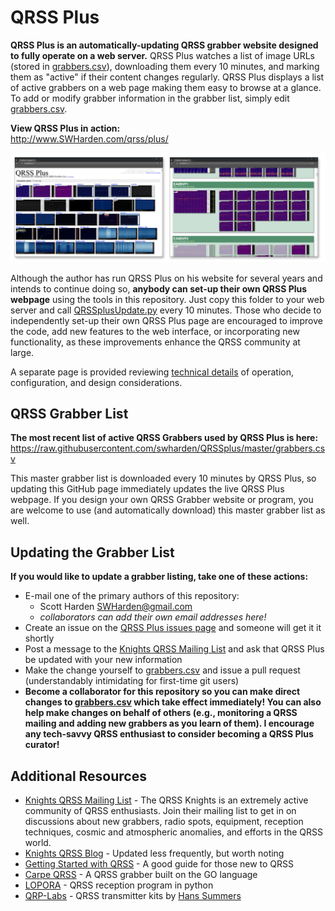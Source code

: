 
# QRSS Plus

**QRSS Plus is an automatically-updating QRSS grabber website designed to fully operate on a web server.** QRSS Plus watches a list of image URLs (stored in [grabbers.csv](grabbers.csv)), downloading them every 10 minutes, and marking them as "active" if their content changes regularly. QRSS Plus displays a list of active grabbers on a web page making them easy to browse at a glance. To add or modify grabber information in the grabber list, simply edit [grabbers.csv](grabbers.csv).

**View QRSS Plus in action:**\
http://www.SWHarden.com/qrss/plus/

![](QRSSplus.png)

Although the author has run QRSS Plus on his website for several years and intends to continue doing so, **anybody can set-up their own QRSS Plus webpage** using the tools in this repository. Just copy this folder to your web server and call [QRSSplusUpdate.py](QRSSplusUpdate.py) every 10 minutes. Those who decide to independently set-up their own QRSS Plus page are encouraged to improve the code, add new features to the web interface, or incorporating new functionality, as these improvements enhance the QRSS community at large.

A separate page is provided reviewing [technical details](technical.md) of operation,  configuration, and design considerations.

## QRSS Grabber List

**The most recent list of active QRSS Grabbers used by QRSS Plus is here:**
https://raw.githubusercontent.com/swharden/QRSSplus/master/grabbers.csv

This master grabber list is downloaded every 10 minutes by QRSS Plus, so updating this GitHub page immediately updates the live QRSS Plus webpage. If you design your own QRSS Grabber website or program, you are welcome to use (and automatically download) this master grabber list as well.

## Updating the Grabber List

**If you would like to update a grabber listing, take one of these actions:**

* E-mail one of the primary authors of this repository:
  * Scott Harden SWHarden@gmail.com
  * _collaborators can add their own email addresses here!_
* Create an issue on the [QRSS Plus issues page](https://github.com/swharden/QRSSplus/issues) and someone will get it it shortly
* Post a message to the [Knights QRSS Mailing List](https://groups.io/g/qrssknights) and ask that QRSS Plus be updated with your new information
* Make the change yourself to [grabbers.csv](grabbers.csv) and issue a pull request (understandably intimidating for first-time git users)
* **Become a collaborator for this repository so you can make direct changes to [grabbers.csv](grabbers.csv) which take effect immediately! You can also help make changes on behalf of others (e.g., monitoring a QRSS mailing and adding new grabbers as you learn of them). I encourage any tech-savvy QRSS enthusiast to consider becoming a QRSS Plus curator!**

## Additional Resources
* [Knights QRSS Mailing List](https://groups.io/g/qrssknights) - The QRSS Knights is an extremely active community of QRSS enthusiasts. Join their mailing list to get in on discussions about new grabbers, radio spots, equipment, reception techniques, cosmic and atmospheric anomalies, and efforts in the QRSS world.
* [Knights QRSS Blog](http://knightsqrss.blogspot.com/) - Updated less frequently, but worth noting
* [Getting Started with QRSS](http://knightsqrss.blogspot.com/2010/01/getting-started-with-qrss.html) - A good guide for those new to QRSS
* [Carpe QRSS](https://github.com/strickyak/carpe-qrss) - A QRSS grabber built on the GO language
* [LOPORA](http://www.qsl.net/pa2ohh/11lop.htm) - QRSS reception program in python
* [QRP-Labs](https://www.qrp-labs.com/) - QRSS transmitter kits by [Hans Summers](http://www.hanssummers.com)
